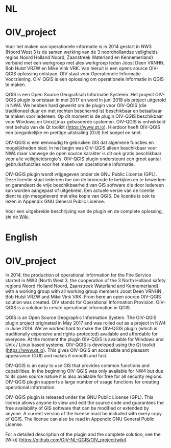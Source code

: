 # NL
# OIV_project

Voor het maken van operationele informatie is in 2014 gestart in NW3 (Noord West 3 is de samen werking van de 3 noordhollandse veiligheids regios Noord Holland Noord, Zaanstreek Waterland en Kennemerland) verband met een werkgroep met ales werkgroep leden Joost Deen VRNHN, Bob Hulst VRZW en Mike Vink VRK. 
Van hieruit is een opens source OIV-QGIS oplossing ontstaan.
OIV staat voor Operationele Informatie Voorziening.
OIV-QGIS is een oplossing om operationele informatie in QGIS te maken.

QGIS is een Open Source Geografisch Informatie Systeem. Het project OIV-QGIS plugin is ontstaan in mei 2017 en werd in juni 2018 als project uitgerold in NW4. 
We hebben hard gewerkt om de plugin voor OIV-QGIS (die traditioneel duur en met rechten beschermd is) beschikbaar en betaalbaar te maken voor iedereen. 
Op dit moment is de plugin OIV-QGIS beschikbaar voor Windows en Unix/Linux gebaseerde systemen. OIV-QGIS is ontwikkeld met behulp van de Qt toolkit (https://www.qt.io).  Hierdoor heeft OIV-QGIS een toegankelijke en prettige uitstraling (GUI) het soepel en snel.

OIV-QGIS is een eenvoudig te gebruiken GIS dat algemene functies en mogelijkheden bied. In het begin was OIV-QGIS alleen beschikbaar voor NW4 maar vanwege de open source karakter is dit ook gratis beschikbaar voor alle veiligheidsregio's. OIV-QGIS plugin ondersteunt een groot aantal gebruiksfuncties voor het maken van operationele informatie.

OIV-QGIS plugin wordt vrijgegeven onder de GNU Public License (GPL). Deze licentie staat iedereen toe om de broncode te bekijken en te bewerken en garandeert de vrije beschikbaarheid van GIS software die door iedereen kan worden aangepast of uitgebreid. Een actuele versie van de licentie dient te zijn meegeleverd met elke kopie van QGIS. De licentie is ook te lezen in Appendix GNU General Public License.

Voor een uitgebreide beschrijving van de plugin en de complete oplossing, zie de [Wiki](https://github.com/OIV-NL-QGIS/OIV_project/wiki).


# English
# OIV_project

In 2014, the production of operational information for the Fire Service started in NW3 (North West 3, the cooperation of the 3 North Holland safety regions Noord Holland Noord, Zaanstreek Waterland and Kennemerland) with a working group with all working group members Joost Deen VRNHN , Bob Hulst VRZW and Mike Vink VRK.
From here an open source OIV-QGIS solution was created.
OIV stands for Operational Information Provision.
OIV-QGIS is a solution to create operational information in QGIS.

QGIS is an Open Source Geographic Information System. The OIV-QGIS plugin project originated in May 2017 and was rolled out as a project in NW4 in June 2018.
We've worked hard to make the OIV-QGIS plugin (which is traditionally expensive and rights-protected) available and affordable for everyone.
At the moment the plugin OIV-QGIS is available for Windows and Unix / Linux based systems. OIV-QGIS is developed using the Qt toolkit (https://www.qt.io). This gives OIV-QGIS an accessible and pleasant appearance (GUI) and makes it smooth and fast.

OIV-QGIS is an easy to use GIS that provides common functions and capabilities. In the beginning OIV-QGIS was only available for NW4 but due to its open source nature it is also available for free for all security regions. OIV-QGIS plugin supports a large number of usage functions for creating operational information.

OIV-QGIS plugin is released under the GNU Public License (GPL). This license allows anyone to view and edit the source code and guarantees the free availability of GIS software that can be modified or extended by anyone. A current version of the license must be included with every copy of QGIS. The license can also be read in Appendix GNU General Public License.

For a detailed description of the plugin and the complete solution, see the [Wiki] (https://github.com/OIV-NL-QGIS/OIV_project/wiki).
